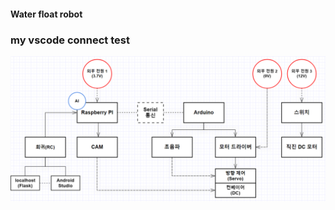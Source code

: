 #### Water float robot
### my vscode connect test
![flowchart_0813](https://github.com/xswzaq789/water_float_Robot/blob/0912b053c2642725b8e7ae9a4e3ec58c69cef403/flowchart_0813.PNG)
